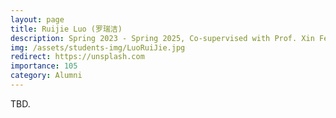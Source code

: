 ```yaml
---
layout: page
title: Ruijie Luo (罗瑞洁)
description: Spring 2023 - Spring 2025, Co-supervised with Prof. Xin Feng. <br> Research Topic&#58; Deep Clustering.
img: /assets/students-img/LuoRuiJie.jpg
redirect: https://unsplash.com
importance: 105
category: Alumni
---
```


TBD.
